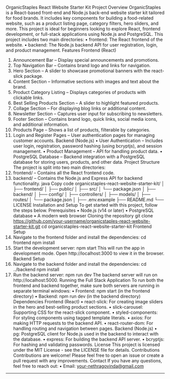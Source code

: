 OrganicStaples React Website Starter Kit
Project Overview
OrganicStaples is a React-based front-end and Node.js back-end website starter kit tailored for food brands. It includes key components for building a food-related website, such as a product listing page, category filters, hero sliders, and more. This project is ideal for beginners looking to explore React, frontend development, or full-stack applications using Node.js and PostgreSQL.
This project includes two main directories:
•	frontend: The React frontend of the website.
•	backend: The Node.js backend API for user registration, login, and product management.
Features
Frontend (React)
1.	Announcement Bar – Display special announcements and promotions.
2.	Top Navigation Bar – Contains brand logo and links for navigation.
3.	Hero Section – A slider to showcase promotional banners with the react-slick package.
4.	Content Section – Informative sections with images and text about the brand.
5.	Product Category Listing – Displays categories of products with clickable links.
6.	Best Selling Products Section – A slider to highlight featured products.
7.	Collage Section – For displaying blog links or additional content.
8.	Newsletter Section – Captures user input for subscribing to newsletters.
9.	Footer Section – Contains brand logo, quick links, social media icons, and additional information.
10.	Products Page – Shows a list of products, filterable by categories.
11.	Login and Register Pages – User authentication pages for managing customer accounts.
Backend (Node.js)
•	User Authentication – Includes user login, registration, password hashing (using bcryptjs), and session management.
•	Product Management – API for handling product data.
•	PostgreSQL Database – Backend integration with a PostgreSQL database for storing users, products, and other data.
Project Structure
The project is split into two main directories:
1.	frontend/ – Contains all the React frontend code.
2.	backend/ – Contains the Node.js and Express API for backend functionality.
java
Copy code
organicstaples-react-website-starter-kit/
│
├── frontend/
│   ├── public/
│   ├── src/
│   └── package.json
│
├── backend/
│   ├── config/
│   ├── controllers/
│   ├── models/
│   ├── routes/
│   └── package.json
│
├── .env.example
├── README.md
└── LICENSE
Installation and Setup
To get started with this project, follow the steps below.
Prerequisites
•	Node.js (v14 or later)
•	PostgreSQL database
•	A modern web browser
Cloning the repository
git clone https://github.com/your-username/organicstaples-react-website-starter-kit.git
cd organicstaples-react-website-starter-kit
Frontend Setup
1.	Navigate to the frontend folder and install the dependencies:
cd frontend
npm install
2.	Start the development server:
npm start
This will run the app in development mode. Open http://localhost:3000 to view it in the browser.
Backend Setup
1.	Navigate to the backend folder and install the dependencies:
cd ../backend
npm install
2.	Run the backend server:
npm run dev
The backend server will run on http://localhost:5000.
Running the Full Stack Application
To run both the frontend and backend together, make sure both servers are running in separate terminal windows:
•	Frontend: npm start (in the frontend directory)
•	Backend: npm run dev (in the backend directory)
Dependencies
Frontend (React)
•	react-slick: For creating image sliders in the hero and best-selling product sections.
•	slick-carousel: Supporting CSS for the react-slick component.
•	styled-components: For styling components using tagged template literals.
•	axios: For making HTTP requests to the backend API.
•	react-router-dom: For handling routing and navigation between pages.
Backend (Node.js)
•	pg: PostgreSQL client for Node.js used in the backend to interact with the database.
•	express: For building the backend API server.
•	bcryptjs: For hashing and validating passwords.
License
This project is licensed under the MIT License - see the LICENSE file for details.
Contributions
Contributions are welcome! Please feel free to open an issue or create a pull request with any improvements.
Contact
If you have any questions, feel free to reach out:
•	Email: your-nethragovinda@gmail.com
________________________________________

